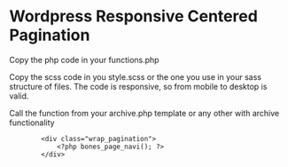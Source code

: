 Wordpress Responsive Centered Pagination
====================


Copy the php code in your functions.php

Copy the scss code in you style.scss or the one you use in your sass structure of files.
The code is responsive, so from mobile to desktop is valid.

Call the function from your archive.php template or any other with archive functionality

			<div class="wrap_pagination">
				<?php bones_page_navi(); ?>
			</div>



